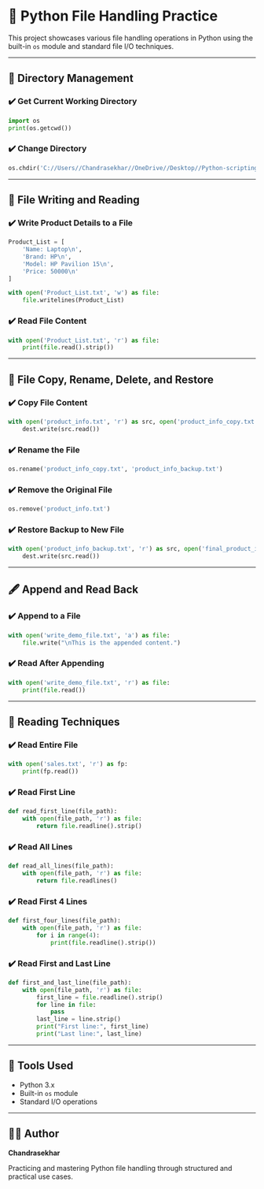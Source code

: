 # 📁 Python File Handling Practice

This project showcases various file handling operations in Python using the built-in `os` module and standard file I/O techniques.

---

## 📂 Directory Management

### ✔️ Get Current Working Directory
```python
import os
print(os.getcwd())
```

### ✔️ Change Directory
```python
os.chdir('C://Users//Chandrasekhar//OneDrive//Desktop//Python-scripting//Filehandeling')
```

---

## 📝 File Writing and Reading

### ✔️ Write Product Details to a File
```python
Product_List = [
    'Name: Laptop\n',
    'Brand: HP\n',
    'Model: HP Pavilion 15\n',
    'Price: 50000\n'
]

with open('Product_List.txt', 'w') as file:
    file.writelines(Product_List)
```

### ✔️ Read File Content
```python
with open('Product_List.txt', 'r') as file:
    print(file.read().strip())
```

---

## 📄 File Copy, Rename, Delete, and Restore

### ✔️ Copy File Content
```python
with open('product_info.txt', 'r') as src, open('product_info_copy.txt', 'w') as dest:
    dest.write(src.read())
```

### ✔️ Rename the File
```python
os.rename('product_info_copy.txt', 'product_info_backup.txt')
```

### ✔️ Remove the Original File
```python
os.remove('product_info.txt')
```

### ✔️ Restore Backup to New File
```python
with open('product_info_backup.txt', 'r') as src, open('final_product_info.txt', 'w') as dest:
    dest.write(src.read())
```

---

## 🖋️ Append and Read Back

### ✔️ Append to a File
```python
with open('write_demo_file.txt', 'a') as file:
    file.write("\nThis is the appended content.")
```

### ✔️ Read After Appending
```python
with open('write_demo_file.txt', 'r') as file:
    print(file.read())
```

---

## 📖 Reading Techniques

### ✔️ Read Entire File
```python
with open('sales.txt', 'r') as fp:
    print(fp.read())
```

### ✔️ Read First Line
```python
def read_first_line(file_path):
    with open(file_path, 'r') as file:
        return file.readline().strip()
```

### ✔️ Read All Lines
```python
def read_all_lines(file_path):
    with open(file_path, 'r') as file:
        return file.readlines()
```

### ✔️ Read First 4 Lines
```python
def first_four_lines(file_path):
    with open(file_path, 'r') as file:
        for i in range(4):
            print(file.readline().strip())
```

### ✔️ Read First and Last Line
```python
def first_and_last_line(file_path):
    with open(file_path, 'r') as file:
        first_line = file.readline().strip()
        for line in file:
            pass
        last_line = line.strip()
        print("First line:", first_line)
        print("Last line:", last_line)
```

---

## 🧰 Tools Used

- Python 3.x
- Built-in `os` module
- Standard I/O operations

---

## 👨‍💻 Author

**Chandrasekhar**

Practicing and mastering Python file handling through structured and practical use cases.
